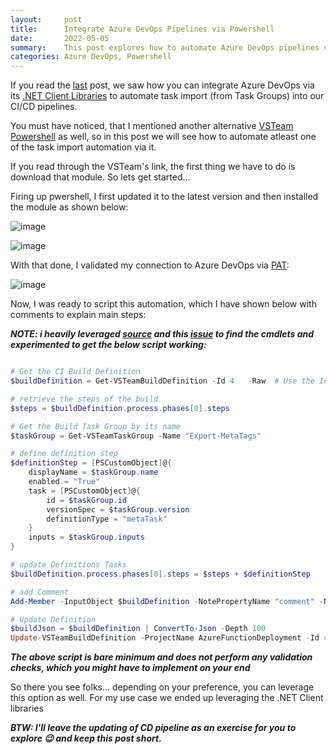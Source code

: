 ```yaml
---
layout:     post
title:      Integrate Azure DevOps Pipelines via Powershell
date:       2022-05-05
summary:    This post explores how to automate Azure DevOps pipelines via Powershell module
categories: Azure DevOps, Powershell
---
```


If you read the [last]({{site.url}}/Integrate-Azure-DevOps-Pipelines-Via-Code) post, we saw how you can integrate Azure DevOps via its [.NET Client Libraries](https://docs.microsoft.com/en-us/azure/devops/integrate/concepts/dotnet-client-libraries?view=azure-devops) to automate task import (from Task Groups) into our CI/CD pipelines.

You must have noticed, that I mentioned another alternative [VSTeam Powershell](https://github.com/MethodsAndPractices/vsteam) as well, so in this post we will see how to automate atleast one of the task import automation via it.

If you read through the VSTeam's link, the first thing we have to do is download that module. So lets get started...

Firing up pwershell, I first updated it to the latest version and then installed the module as shown below:

![image]({{site.url}}/images/devops-ps-1.png)

![image]({{site.url}}/images/devops-ps-2.png)

With that done, I validated my connection to Azure DevOps via [PAT](https://docs.microsoft.com/en-us/azure/devops/organizations/accounts/use-personal-access-tokens-to-authenticate?view=azure-devops&tabs=Windows): 

![image]({{site.url}}/images/devops-ps-3.png)

Now, I was ready to script this automation, which I have shown below with comments to explain main steps:

***NOTE:  i heavily leveraged [source](https://github.com/MethodsAndPractices/vsteam/tree/trunk/Source/Public) and this [issue](https://github.com/MethodsAndPractices/vsteam/issues/339) to find the cmdlets and experimented to get the below script working:*** 

~~~powershell

# Get the CI Build Definition
$buildDefinition = Get-VSTeamBuildDefinition -Id 4   -Raw  # Use the Id here since its the only Build in the project

# retrieve the steps of the build
$steps = $buildDefinition.process.phases[0].steps

# Get the Build Task Group by its name 
$taskGroup = Get-VSTeamTaskGroup -Name "Export-MetaTags"

# define definition step
$definitionStep = [PSCustomObject]@{
	displayName = $taskGroup.name
	enabled = "True"
	task = [PSCustomObject]@{
		id = $taskGroup.id
		versionSpec = $taskGroup.version
		definitionType = "metaTask"
	}
	inputs = $taskGroup.inputs	
}

# update Definitions Tasks
$buildDefinition.process.phases[0].steps = $steps + $definitionStep

# add Comment
Add-Member -InputObject $buildDefinition -NotePropertyName "comment" -NotePropertyValue "Imported Update Tags" -Force

# Update Definition
$buildJson = $buildDefinition | ConvertTo-Json -Depth 100
Update-VSTeamBuildDefinition -ProjectName AzureFunctionDeployment -Id 4 -BuildDefinition $buildJson

~~~

***The above script is bare minimum and does not perform any validation checks, which you might have to implement on your end*** 

So there you see folks... depending on your preference, you can leverage this option as well. For my use case we ended up leveraging the .NET Client libraries

***BTW: I'll leave the updating of CD pipeline as an  exercise for you to explore 😉 and keep this post short.***


